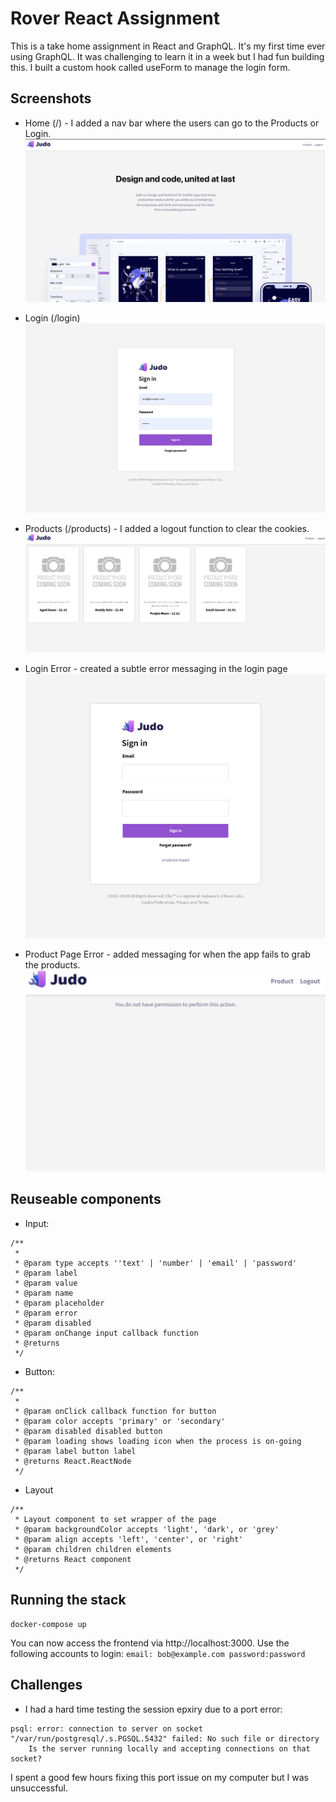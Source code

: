 # Rover React Assignment

This is a take home assignment in React and GraphQL. It's my first time ever using GraphQL. It was challenging to learn it in a week but I had fun building this. I built a custom hook called useForm to manage the login form.

## Screenshots

-   Home (/) - I added a nav bar where the users can go to the Products or Login.
    ![home page](https://github.com/emurdnt/take-home-assignment-react/blob/master/app/src/assets/ss-home.png)

-   Login (/login)
    ![login](https://github.com/emurdnt/take-home-assignment-react/blob/master/app/src/assets/ss-login.png)

-   Products (/products) - I added a logout function to clear the cookies.
    ![products](https://github.com/emurdnt/take-home-assignment-react/blob/master/app/src/assets/ss-product.png)

-   Login Error - created a subtle error messaging in the login page
    ![error login](https://github.com/emurdnt/take-home-assignment-react/blob/master/app/src/assets/ss-error-login.png)
-   Product Page Error - added messaging for when the app fails to grab the products.
    ![error products](https://github.com/emurdnt/take-home-assignment-react/blob/master/app/src/assets/ss-error-product.png)

## Reuseable components

-   Input:

```
/**
 *
 * @param type accepts ''text' | 'number' | 'email' | 'password'
 * @param label
 * @param value
 * @param name
 * @param placeholder
 * @param error
 * @param disabled
 * @param onChange input callback function
 * @returns
 */
```

-   Button:

```
/**
 *
 * @param onClick callback function for button
 * @param color accepts 'primary' or 'secondary'
 * @param disabled disabled button
 * @param loading shows loading icon when the process is on-going
 * @param label button label
 * @returns React.ReactNode
 */
```

-   Layout

```
/**
 * Layout component to set wrapper of the page
 * @param backgroundColor accepts 'light', 'dark', or 'grey'
 * @param align accepts 'left', 'center', or 'right'
 * @param children children elements
 * @returns React component
 */
```

## Running the stack

```
docker-compose up
```

You can now access the frontend via http://localhost:3000. Use the following accounts to login:
`email: bob@example.com password:password `

## Challenges

-   I had a hard time testing the session epxiry due to a port error:

```
psql: error: connection to server on socket "/var/run/postgresql/.s.PGSQL.5432" failed: No such file or directory
	Is the server running locally and accepting connections on that socket?
```

I spent a good few hours fixing this port issue on my computer but I was unsuccessful.
